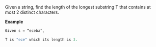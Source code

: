 Given a string, find the length of the longest substring T that contains at most 2 distinct characters.

**Example**
```java
Given s = “eceba”,

T is "ece" which its length is 3.
```